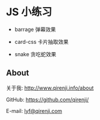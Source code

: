 # JS 小练习

- barrage 弹幕效果

- card-css 卡片抽取效果

- snake 贪吃蛇效果

## About

关于我: http://www.qirenji.info/about

GitHub: https://github.com/qirenji/

E-mail: lyf@qirenji.com

